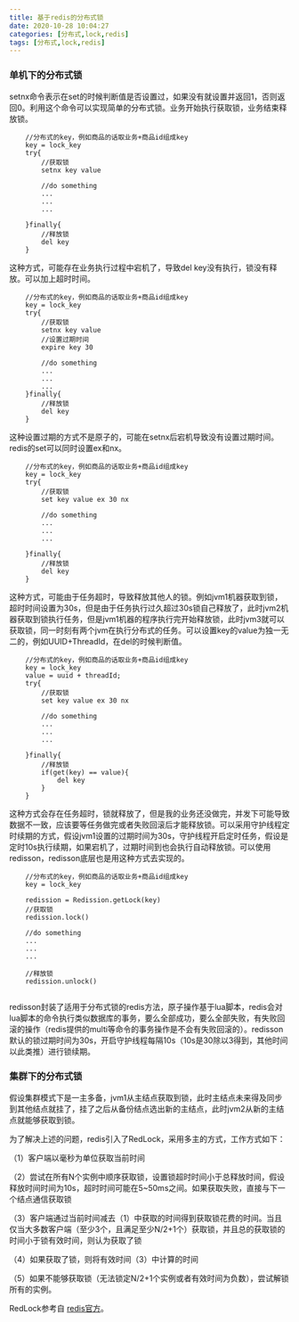 ```yaml
---
title: 基于redis的分布式锁
date: 2020-10-28 10:04:27
categories: [分布式,lock,redis]
tags: [分布式,lock,redis]
---
```

### 单机下的分布式锁
setnx命令表示在set的时候判断值是否设置过，如果没有就设置并返回1，否则返回0。利用这个命令可以实现简单的分布式锁。业务开始执行获取锁，业务结束释放锁。

```
    //分布式的key，例如商品的话取业务+商品id组成key
    key = lock_key
    try{
        //获取锁
        setnx key value
        
        //do something
        ...
        ...
        ...
        
    }finally{
        //释放锁
        del key
    }
```

这种方式，可能存在业务执行过程中宕机了，导致del key没有执行，锁没有释放。可以加上超时时间。

```
    //分布式的key，例如商品的话取业务+商品id组成key
    key = lock_key
    try{
        //获取锁
        setnx key value
        //设置过期时间
        expire key 30
        
        //do something
        ...
        ...
        ...
    }finally{
        //释放锁
        del key
    }
```

这种设置过期的方式不是原子的，可能在setnx后宕机导致没有设置过期时间。redis的set可以同时设置ex和nx。

```
    //分布式的key，例如商品的话取业务+商品id组成key
    key = lock_key
    try{
        //获取锁
        set key value ex 30 nx
        
        //do something
        ...
        ...
        ...
        
    }finally{
        //释放锁
        del key
    }
```
这种方式，可能由于任务超时，导致释放其他人的锁。例如jvm1机器获取到锁，超时时间设置为30s，但是由于任务执行过久超过30s锁自己释放了，此时jvm2机器获取到锁执行任务，但是jvm1机器的程序执行完开始释放锁，此时jvm3就可以获取锁，同一时刻有两个jvm在执行分布式的任务。可以设置key的value为独一无二的，例如UUID+ThreadId，在del的时候判断值。

```
    //分布式的key，例如商品的话取业务+商品id组成key
    key = lock_key
    value = uuid + threadId;
    try{
        //获取锁
        set key value ex 30 nx
        
        //do something
        ...
        ...
        ...
        
    }finally{
        //释放锁
        if(get(key) == value){
            del key
        }
    }
```

这种方式会存在任务超时，锁就释放了，但是我的业务还没做完，并发下可能导致数据不一致，应该要等任务做完或者失败回滚后才能释放锁。可以采用守护线程定时续期的方式，假设jvm1设置的过期时间为30s，守护线程开启定时任务，假设是定时10s执行续期，如果宕机了，过期时间到也会执行自动释放锁。可以使用redisson，redisson底层也是用这种方式去实现的。

```
    //分布式的key，例如商品的话取业务+商品id组成key
    key = lock_key
    
    redission = Redission.getLock(key)
    //获取锁
    redission.lock()
    
    //do something
    ...
    ...
    ...
    
    //释放锁
    redission.unlock()
    
```

redisson封装了适用于分布式锁的redis方法，原子操作基于lua脚本，redis会对lua脚本的命令执行类似数据库的事务，要么全部成功，要么全部失败，有失败回滚的操作（redis提供的multi等命令的事务操作是不会有失败回滚的）。redisson默认的锁过期时间为30s，开启守护线程每隔10s（10s是30除以3得到，其他时间以此类推）进行锁续期。

### 集群下的分布式锁
假设集群模式下是一主多备，jvm1从主结点获取到锁，此时主结点未来得及同步到其他结点就挂了，挂了之后从备份结点选出新的主结点，此时jvm2从新的主结点就能够获取到锁。

为了解决上述的问题，redis引入了RedLock，采用多主的方式，工作方式如下：

（1）客户端以毫秒为单位获取当前时间

（2）尝试在所有N个实例中顺序获取锁，设置锁超时时间小于总释放时间，假设释放时间时间为10s，超时时间可能在5~50ms之间。如果获取失败，直接与下一个结点通信获取锁

（3）客户端通过当前时间减去（1）中获取的时间得到获取锁花费的时间。当且仅当大多数客户端（至少3个，且满足至少N/2+1个）获取锁，并且总的获取锁的时间小于锁有效时间，则认为获取了锁

（4）如果获取了锁，则将有效时间（3）中计算的时间

（5）如果不能够获取锁（无法锁定N/2+1个实例或者有效时间为负数），尝试解锁所有的实例。

RedLock参考自 [redis官方](https://redis.io/topics/distlock)。
